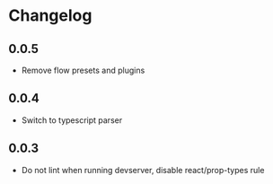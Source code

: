 # Changelog

## 0.0.5

- Remove flow presets and plugins

## 0.0.4

- Switch to typescript parser

## 0.0.3

- Do not lint when running devserver, disable react/prop-types rule
